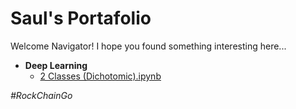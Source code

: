# Saul's Portafolio

Welcome Navigator! I hope you found something interesting here...

+ **Deep Learning**
    + [2 Classes (Dichotomic).ipynb](https://github.com/saul-leon/personal-portafolio/blob/main/Deep%20Learning/2%20Classes%20(Dichotomic).ipynb)

*#RockChainGo*
